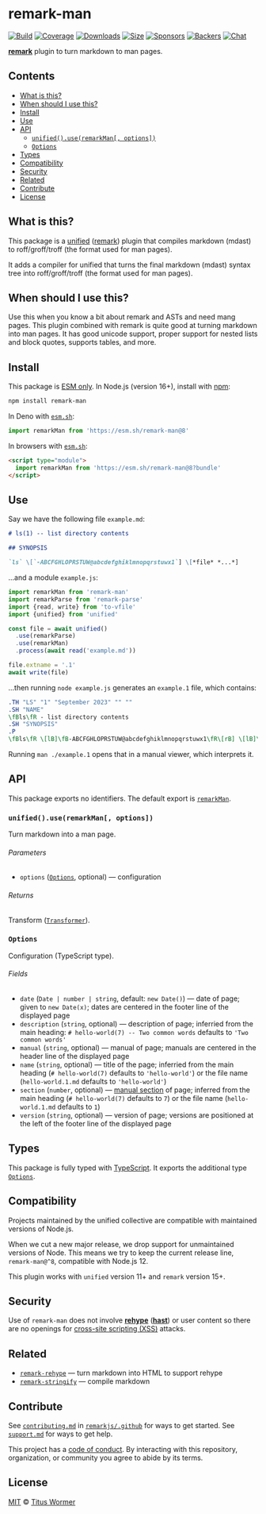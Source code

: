 # remark-man

[![Build][build-badge]][build]
[![Coverage][coverage-badge]][coverage]
[![Downloads][downloads-badge]][downloads]
[![Size][size-badge]][size]
[![Sponsors][sponsors-badge]][collective]
[![Backers][backers-badge]][collective]
[![Chat][chat-badge]][chat]

**[remark][]** plugin to turn markdown to man pages.

## Contents

*   [What is this?](#what-is-this)
*   [When should I use this?](#when-should-i-use-this)
*   [Install](#install)
*   [Use](#use)
*   [API](#api)
    *   [`unified().use(remarkMan[, options])`](#unifieduseremarkman-options)
    *   [`Options`](#options)
*   [Types](#types)
*   [Compatibility](#compatibility)
*   [Security](#security)
*   [Related](#related)
*   [Contribute](#contribute)
*   [License](#license)

## What is this?

This package is a [unified][] ([remark][]) plugin that compiles markdown
(mdast) to roff/groff/troff (the format used for man pages).

It adds a compiler for unified that turns the final markdown (mdast) syntax
tree into roff/groff/troff (the format used for man pages).

## When should I use this?

Use this when you know a bit about remark and ASTs and need mang pages.
This plugin combined with remark is quite good at turning markdown into man
pages.
It has good unicode support, proper support for nested lists and block quotes,
supports tables, and more.

## Install

This package is [ESM only][esm].
In Node.js (version 16+), install with [npm][]:

```sh
npm install remark-man
```

In Deno with [`esm.sh`][esmsh]:

```js
import remarkMan from 'https://esm.sh/remark-man@8'
```

In browsers with [`esm.sh`][esmsh]:

```html
<script type="module">
  import remarkMan from 'https://esm.sh/remark-man@8?bundle'
</script>
```

## Use

Say we have the following file `example.md`:

```markdown
# ls(1) -- list directory contents

## SYNOPSIS

`ls` \[`-ABCFGHLOPRSTUW@abcdefghiklmnopqrstuwx1`] \[*file* *...*]
```

…and a module `example.js`:

```js
import remarkMan from 'remark-man'
import remarkParse from 'remark-parse'
import {read, write} from 'to-vfile'
import {unified} from 'unified'

const file = await unified()
  .use(remarkParse)
  .use(remarkMan)
  .process(await read('example.md'))

file.extname = '.1'
await write(file)
```

…then running `node example.js` generates an `example.1` file, which contains:

```roff
.TH "LS" "1" "September 2023" "" ""
.SH "NAME"
\fBls\fR - list directory contents
.SH "SYNOPSIS"
.P
\fBls\fR \[lB]\fB-ABCFGHLOPRSTUW@abcdefghiklmnopqrstuwx1\fR\[rB] \[lB]\fIfile\fR \fI...\fR\[rB]
```

Running `man ./example.1` opens that in a manual viewer, which interprets it.

## API

This package exports no identifiers.
The default export is [`remarkMan`][api-remark-man].

### `unified().use(remarkMan[, options])`

Turn markdown into a man page.

###### Parameters

*   `options` ([`Options`][api-options], optional)
    — configuration

###### Returns

Transform ([`Transformer`][unified-transformer]).

### `Options`

Configuration (TypeScript type).

###### Fields

*   `date` (`Date | number | string`, default: `new Date()`)
    — date of page;
    given to `new Date(x)`;
    dates are centered in the footer line of the displayed page
*   `description` (`string`, optional)
    — description of page;
    inferried from the main heading: `# hello-world(7) -- Two common words`
    defaults to `'Two common words'`
*   `manual` (`string`, optional)
    — manual of page;
    manuals are centered in the header line of the displayed page
*   `name` (`string`, optional)
    — title of the page;
    inferried from the main heading (`# hello-world(7)` defaults to
    `'hello-world'`) or the file name (`hello-world.1.md` defaults to
    `'hello-world'`)
*   `section` (`number`, optional)
    — [manual section][wiki-man-section] of page;
    inferred from the main heading (`# hello-world(7)` defaults to `7`) or the
    file name (`hello-world.1.md` defaults to `1`)
*   `version` (`string`, optional)
    — version of page;
    versions are positioned at the left of the footer line of the displayed
    page

## Types

This package is fully typed with [TypeScript][].
It exports the additional type [`Options`][api-options].

## Compatibility

Projects maintained by the unified collective are compatible with maintained
versions of Node.js.

When we cut a new major release, we drop support for unmaintained versions of
Node.
This means we try to keep the current release line, `remark-man@^8`, compatible
with Node.js 12.

This plugin works with `unified` version 11+ and `remark` version 15+.

## Security

Use of `remark-man` does not involve **[rehype][]** (**[hast][]**) or user
content so there are no openings for [cross-site scripting (XSS)][wiki-xss]
attacks.

## Related

*   [`remark-rehype`](https://github.com/remarkjs/remark-rehype)
    — turn markdown into HTML to support rehype
*   [`remark-stringify`](https://github.com/remarkjs/remark/tree/main/packages/remark-stringify)
    — compile markdown

## Contribute

See [`contributing.md`][contributing] in [`remarkjs/.github`][health] for ways
to get started.
See [`support.md`][support] for ways to get help.

This project has a [code of conduct][coc].
By interacting with this repository, organization, or community you agree to
abide by its terms.

## License

[MIT][license] © [Titus Wormer][author]

<!-- Definitions -->

[build-badge]: https://github.com/remarkjs/remark-man/workflows/main/badge.svg

[build]: https://github.com/remarkjs/remark-man/actions

[coverage-badge]: https://img.shields.io/codecov/c/github/remarkjs/remark-man.svg

[coverage]: https://codecov.io/github/remarkjs/remark-man

[downloads-badge]: https://img.shields.io/npm/dm/remark-man.svg

[downloads]: https://www.npmjs.com/package/remark-man

[size-badge]: https://img.shields.io/bundlejs/size/remark-man

[size]: https://bundlejs.com/?q=remark-man

[sponsors-badge]: https://opencollective.com/unified/sponsors/badge.svg

[backers-badge]: https://opencollective.com/unified/backers/badge.svg

[collective]: https://opencollective.com/unified

[chat-badge]: https://img.shields.io/badge/chat-discussions-success.svg

[chat]: https://github.com/remarkjs/remark/discussions

[npm]: https://docs.npmjs.com/cli/install

[esm]: https://gist.github.com/sindresorhus/a39789f98801d908bbc7ff3ecc99d99c

[esmsh]: https://esm.sh

[health]: https://github.com/remarkjs/.github

[contributing]: https://github.com/remarkjs/.github/blob/HEAD/contributing.md

[support]: https://github.com/remarkjs/.github/blob/HEAD/support.md

[coc]: https://github.com/remarkjs/.github/blob/HEAD/code-of-conduct.md

[license]: license

[author]: https://wooorm.com

[hast]: https://github.com/syntax-tree/hast

[rehype]: https://github.com/rehypejs/rehype

[remark]: https://github.com/remarkjs/remark

[unified]: https://github.com/unifiedjs/unified

[unified-transformer]: https://github.com/unifiedjs/unified#transformer

[wiki-man-section]: https://en.wikipedia.org/wiki/Man_page#Manual_sections

[wiki-xss]: https://en.wikipedia.org/wiki/Cross-site_scripting

[typescript]: https://www.typescriptlang.org

[api-options]: #options

[api-remark-man]: #unifieduseremarkman-options
